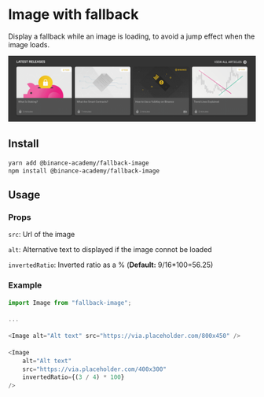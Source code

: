 # Image with fallback

Display a fallback while an image is loading, to avoid a jump effect when the image loads.

![example](Live-example.gif)

## Install

```
yarn add @binance-academy/fallback-image
npm install @binance-academy/fallback-image
```

## Usage

### Props

`src`: Url of the image

`alt`: Alternative text to displayed if the image connot be loaded

`invertedRatio`: Inverted ratio as a % (**Default:** 9/16\*100=56.25)

### Example

```javascript
import Image from "fallback-image";

...

<Image alt="Alt text" src="https://via.placeholder.com/800x450" />

<Image
    alt="Alt text"
    src="https://via.placeholder.com/400x300"
    invertedRatio={(3 / 4) * 100}
/>
```
